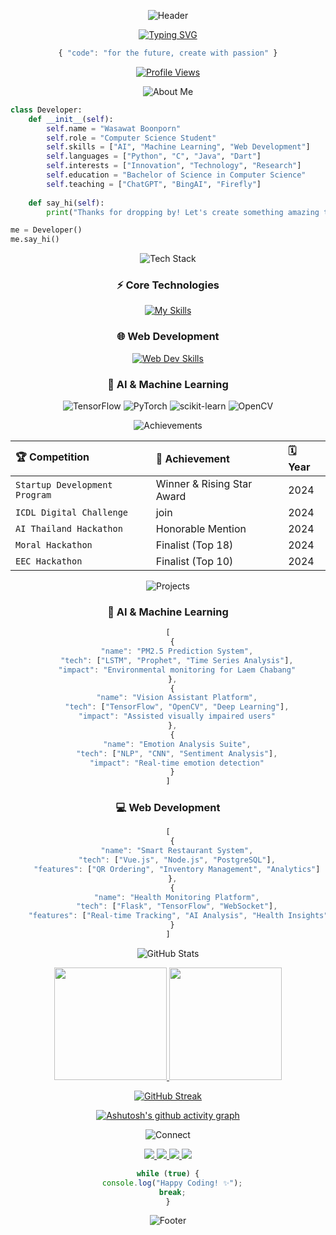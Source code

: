 <div align="center">

![Header](https://capsule-render.vercel.app/api?type=waving&color=gradient&customColorList=6,11,20&height=300&section=header&text=Wasawat%20Boonporn&fontSize=90&animation=twinkling&fontAlignY=35&desc=Innovating%20Through%20Technology&descSize=20&descAlignY=55&fontColor=d6ace6)

[![Typing SVG](https://readme-typing-svg.demolab.com?font=Fira+Code&weight=600&size=24&duration=4000&pause=1000&color=6B8AF7&center=true&vCenter=true&multiline=true&random=false&width=500&height=100&lines=AI+%26+Machine+Learning+Engineer;Full+Stack+Developer;Innovation+Creator)](https://git.io/typing-svg)

```js
{ "code": "for the future, create with passion" }
```

</div>

<div align="center">
  
[![Profile Views](https://komarev.com/ghpvc/?username=IsNName&color=blueviolet&style=for-the-badge&label=PROFILE+VIEWS)](https://github.com/IsNName)
  
</div>

<!-- About Me Section -->
<div align="center">
<img src="https://readme-typing-svg.demolab.com?font=Fira+Code&weight=600&size=30&pause=1000&color=6B8AF7&center=true&vCenter=true&repeat=false&width=435&lines=%3C%F0%9F%91%A8%E2%80%8D%F0%9F%92%BB+About+Me+%2F%3E" alt="About Me" />
</div>

```python
class Developer:
    def __init__(self):
        self.name = "Wasawat Boonporn"
        self.role = "Computer Science Student"
        self.skills = ["AI", "Machine Learning", "Web Development"]
        self.languages = ["Python", "C", "Java", "Dart"]
        self.interests = ["Innovation", "Technology", "Research"]
        self.education = "Bachelor of Science in Computer Science"
        self.teaching = ["ChatGPT", "BingAI", "Firefly"]
        
    def say_hi(self):
        print("Thanks for dropping by! Let's create something amazing together!")

me = Developer()
me.say_hi()
```

<!-- Tech Stack Section -->
<div align="center">
<img src="https://readme-typing-svg.demolab.com?font=Fira+Code&weight=600&size=30&pause=1000&color=6B8AF7&center=true&vCenter=true&repeat=false&width=435&lines=%3C%F0%9F%92%BB+Tech+Stack+%2F%3E" alt="Tech Stack" />

<div align="center">

### ⚡ Core Technologies

[![My Skills](https://skillicons.dev/icons?i=python,c,java,dart,tensorflow,pytorch,vscode,git&theme=dark&perline=4)](https://skillicons.dev)

### 🌐 Web Development
[![Web Dev Skills](https://skillicons.dev/icons?i=vue,flask,postgres,html,css,js,figma&theme=dark&perline=4)](https://skillicons.dev)

### 🤖 AI & Machine Learning
![TensorFlow](https://img.shields.io/badge/TensorFlow-%23FF6F00.svg?style=for-the-badge&logo=TensorFlow&logoColor=white)
![PyTorch](https://img.shields.io/badge/PyTorch-%23EE4C2C.svg?style=for-the-badge&logo=PyTorch&logoColor=white)
![scikit-learn](https://img.shields.io/badge/scikit--learn-%23F7931E.svg?style=for-the-badge&logo=scikit-learn&logoColor=white)
![OpenCV](https://img.shields.io/badge/opencv-%23white.svg?style=for-the-badge&logo=opencv&logoColor=white)

</div>

<!-- Achievements Section -->
<div align="center">
<img src="https://readme-typing-svg.demolab.com?font=Fira+Code&weight=600&size=30&pause=1000&color=6B8AF7&center=true&vCenter=true&repeat=false&width=435&lines=%3C%F0%9F%8F%86+Achievements+%2F%3E" alt="Achievements" />
</div>

<div align="center">

| 🏆 Competition | 🎯 Achievement | 🗓️ Year |
|:--------------|:---------------|:--------|
| `Startup Development Program` | Winner & Rising Star Award | 2024 |
| `ICDL Digital Challenge` | join | 2024 |
| `AI Thailand Hackathon` | Honorable Mention | 2024 |
| `Moral Hackathon` | Finalist (Top 18) | 2024 |
| `EEC Hackathon` | Finalist (Top 10) | 2024 |

</div>

<!-- Projects Section -->
<div align="center">
<img src="https://readme-typing-svg.demolab.com?font=Fira+Code&weight=600&size=30&pause=1000&color=6B8AF7&center=true&vCenter=true&repeat=false&width=435&lines=%3C%F0%9F%93%82+Projects+%2F%3E" alt="Projects" />
</div>

### 🤖 AI & Machine Learning
```javascript
[
  {
    "name": "PM2.5 Prediction System",
    "tech": ["LSTM", "Prophet", "Time Series Analysis"],
    "impact": "Environmental monitoring for Laem Chabang"
  },
  {
    "name": "Vision Assistant Platform",
    "tech": ["TensorFlow", "OpenCV", "Deep Learning"],
    "impact": "Assisted visually impaired users"
  },
  {
    "name": "Emotion Analysis Suite",
    "tech": ["NLP", "CNN", "Sentiment Analysis"],
    "impact": "Real-time emotion detection"
  }
]
```

### 💻 Web Development
```javascript
[
  {
    "name": "Smart Restaurant System",
    "tech": ["Vue.js", "Node.js", "PostgreSQL"],
    "features": ["QR Ordering", "Inventory Management", "Analytics"]
  },
  {
    "name": "Health Monitoring Platform",
    "tech": ["Flask", "TensorFlow", "WebSocket"],
    "features": ["Real-time Tracking", "AI Analysis", "Health Insights"]
  }
]
```

<!-- GitHub Stats Section -->
<div align="center">
<img src="https://readme-typing-svg.demolab.com?font=Fira+Code&weight=600&size=30&pause=1000&color=6B8AF7&center=true&vCenter=true&repeat=false&width=435&lines=%3C%F0%9F%93%8A+GitHub+Stats+%2F%3E" alt="GitHub Stats" />

<p align="center">
<a href="https://github.com/IsNName">
  <img height="180em" src="https://github-readme-stats-eight-theta.vercel.app/api?username=IsNName&show_icons=true&theme=tokyonight&include_all_commits=true&count_private=true"/>
  <img height="180em" src="https://github-readme-stats-eight-theta.vercel.app/api/top-langs/?username=IsNName&layout=compact&langs_count=8&theme=tokyonight"/>
</a>
</p>

<p align="center">
  <a href="https://github.com/IsNName">
    <img src="https://github-readme-streak-stats.herokuapp.com/?user=IsNName&theme=tokyonight" alt="GitHub Streak"/>
  </a>
</p>

<!-- Activity Graph -->
[![Ashutosh's github activity graph](https://github-readme-activity-graph.vercel.app/graph?username=IsNName&theme=react-dark&hide_border=true&bg_color=0D1117&line=6B8AF7&point=9376f9)](https://github.com/ashutosh00710/github-readme-activity-graph)

</div>

<!-- Connect Section -->
<div align="center">
<img src="https://readme-typing-svg.demolab.com?font=Fira+Code&weight=600&size=30&pause=1000&color=6B8AF7&center=true&vCenter=true&repeat=false&width=435&lines=%3C%F0%9F%8C%90+Connect+%2F%3E" alt="Connect" />

<p align="center">
<a href="mailto:wasawat.boonporn@example.com">
  <img src="https://img.shields.io/badge/Gmail-D14836?style=for-the-badge&logo=gmail&logoColor=white" />
</a>
<a href="https://linkedin.com/in/wasawatboonporn">
  <img src="https://img.shields.io/badge/LinkedIn-0077B5?style=for-the-badge&logo=linkedin&logoColor=white" />
</a>
<a href="https://twitter.com/WasawatB">
  <img src="https://img.shields.io/badge/Twitter-1DA1F2?style=for-the-badge&logo=twitter&logoColor=white" />
</a>
<a href="#">
  <img src="https://img.shields.io/badge/Portfolio-FF7139?style=for-the-badge&logo=Firefox-Browser&logoColor=white" />
</a>
</p>

```javascript
while (true) {
  console.log("Happy Coding! ✨");
  break;
}
```

<!-- Footer -->
![Footer](https://capsule-render.vercel.app/api?type=waving&color=gradient&customColorList=6,11,20&height=150&section=footer)

</div>
